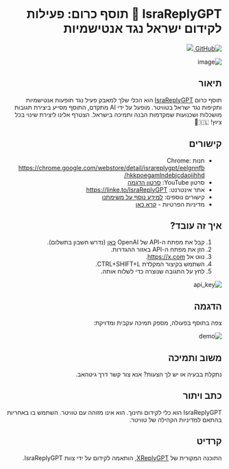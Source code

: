 <div dir="rtl">

<p align='center'>
    <h1>IsraReplyGPT 📢 תוסף כרום: פעילות לקידום ישראל נגד אנטישמיות</h1>
    <a href="https://github.com/TheSnowGuru/IsraReplyGPT/blob/main/LICENSE">
        <img alt="GitHub" src="https://img.shields.io/github/license/marcolivierbouch/XReplyGPT">
    </a>
    <a href="https://discord.gg/HXduBWpd3U">
        <img src="https://img.shields.io/badge/הצטרף_ל-Discord-blue.svg"/>
    </a>
</p>

![image](https://github.com/TheSnowGuru/IsraReplyGPT/assets/5313475/6fdef3bc-a479-4e55-987d-4776bb79aee7)
## תיאור
תוסף כרום [IsraReplyGPT](https://chrome.google.com/webstore/detail/israreplygpt/eelgnnfbhkkpoegamlndebjcdaoiihhd) הוא הכלי שלך למאבק פעיל נגד תופעות אנטישמיות ותקיפות נגד ישראל בטוויטר. מופעל על ידי AI מתקדם, התוסף מסייע ביצירת תגובות מושכלות ושכנועות שמקדמות הבנה ותמיכה בישראל. הצטרף אלינו ליצירת שינוי בכל ציוץ! 🇮🇱🌟

## קישורים
- חנות Chrome: https://chrome.google.com/webstore/detail/israreplygpt/eelgnnfbhkkpoegamlndebjcdaoiihhd/
- סרטון YouTube: [סרטון הדגמה](https://linke.to/IsraReplyGPT)
- אתר אינטרנט: https://linke.to/IsraReplyGPT
- קישורים נוספים: [למידע נוסף על משימתנו](https://linke.to/IsraReplyGPT)
- מדיניות הפרטיות - [קרא כאן](https://docs.google.com/document/d/1-0j2NJLGu-5LMA-4PSNVRjfiqBzUq0nLjFJbuPoCUHA/edit?usp=sharing)

## איך זה עובד?
1. קבל את מפתח ה-API של OpenAI [כאן](https://platform.openai.com/account/api-keys) (נדרש חשבון בתשלום).
2. הזן את מפתח ה-API באזור ההגדרות.
3. נווט אל https://x.com.
4. השתמש בקיצור המקלדת CTRL+SHIFT+L.
5. לחץ על התגובה שנוצרה כדי לשלוח אותה.

![api_key](./chrome_img/generate_api_key.gif)

## הדגמה
צפה בתוסף בפעולה, מספק תמיכה עקבית ומדויקת:

![demo](./chrome_img/demo.gif)

## משוב ותמיכה
נתקלת בבעיה או יש לך הצעות? אנא צור קשר דרך גיטהאב.

## כתב ויתור
IsraReplyGPT הוא כלי לקידום וחינוך. הוא אינו מזוהה עם טוויטר. השתמש בו באחריות בהתאם למדיניות הקהילה של טוויטר.

## קרדיט
התוכנה המקורית של [XReplyGPT](xreplygpt.com), הותאמה לקידום על ידי צוות IsraReplyGPT.

</div>
